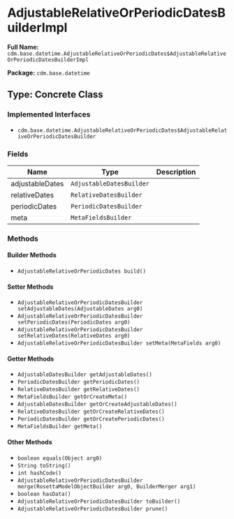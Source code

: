 # AdjustableRelativeOrPeriodicDatesBuilderImpl

**Full Name:** `cdm.base.datetime.AdjustableRelativeOrPeriodicDates$AdjustableRelativeOrPeriodicDatesBuilderImpl`

**Package:** `cdm.base.datetime`

## Type: Concrete Class

### Implemented Interfaces

- `cdm.base.datetime.AdjustableRelativeOrPeriodicDates$AdjustableRelativeOrPeriodicDatesBuilder`

### Fields

| Name | Type | Description |
|------|------|-------------|
| adjustableDates | `AdjustableDatesBuilder` |  |
| relativeDates | `RelativeDatesBuilder` |  |
| periodicDates | `PeriodicDatesBuilder` |  |
| meta | `MetaFieldsBuilder` |  |

### Methods

#### Builder Methods

- `AdjustableRelativeOrPeriodicDates build()`

#### Setter Methods

- `AdjustableRelativeOrPeriodicDatesBuilder setAdjustableDates(AdjustableDates arg0)`
- `AdjustableRelativeOrPeriodicDatesBuilder setPeriodicDates(PeriodicDates arg0)`
- `AdjustableRelativeOrPeriodicDatesBuilder setRelativeDates(RelativeDates arg0)`
- `AdjustableRelativeOrPeriodicDatesBuilder setMeta(MetaFields arg0)`

#### Getter Methods

- `AdjustableDatesBuilder getAdjustableDates()`
- `PeriodicDatesBuilder getPeriodicDates()`
- `RelativeDatesBuilder getRelativeDates()`
- `MetaFieldsBuilder getOrCreateMeta()`
- `AdjustableDatesBuilder getOrCreateAdjustableDates()`
- `RelativeDatesBuilder getOrCreateRelativeDates()`
- `PeriodicDatesBuilder getOrCreatePeriodicDates()`
- `MetaFieldsBuilder getMeta()`

#### Other Methods

- `boolean equals(Object arg0)`
- `String toString()`
- `int hashCode()`
- `AdjustableRelativeOrPeriodicDatesBuilder merge(RosettaModelObjectBuilder arg0, BuilderMerger arg1)`
- `boolean hasData()`
- `AdjustableRelativeOrPeriodicDatesBuilder toBuilder()`
- `AdjustableRelativeOrPeriodicDatesBuilder prune()`


